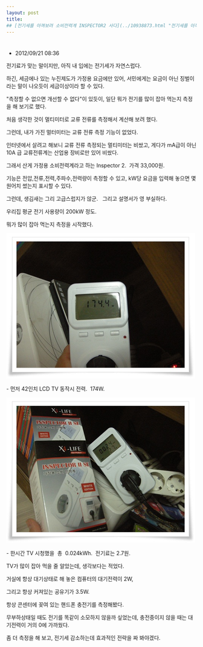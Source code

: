 ```yaml
---
layout: post
title: 
## [전기세를 아껴보려 소비전력계 INSPECTOR2 사다](../10938873.html "전기세를 아껴보려 소비전력계 INSPECTOR2 사다")
---
```


# 
- 2012/09/21 08:36


전기료가 맞는 말이지만, 아직 내 입에는 전기세가 자연스럽다.

하긴, 세금에나 있는 누진제도가 가정용 요금에만 있어, 서민에게는 요금이 아닌 징벌이라는 말이 나오듯이 세금이상이라 할 수 있다.

"측정할 수 없으면 개선할 수 없다"이 있듯이, 일단 뭐가 전기를 많이 잡아 먹는지 측정을 해 보기로 했다.

처음 생각한 것이 멀티미터로 교류 전류를 측정해서 계산해 보려 했다.

그런데, 내가 가진 멀터미터는 교류 전류 측정 기능이 없었다.

인터넷에서 살려고 해보니 교류 전류 측정되는 멀티미터는 비쌌고, 게다가 mA급이 아닌 10A 급 교류전류계는 산업용 장비로만 있어 비쌌다.

그래서 산게 가정용 소비전력계라고 하는 Inspector 2.  가격 33,000원.

기능은 전압,전류,전력,주파수,전력량이 측정할 수 있고, kW당 요금을 입력해 놓으면 몇원어치 썼는지 표시할 수 있다.

그런데, 생김새는 그리 고급스럽지가 않군.   그리고 설명서가 영 부실하다.

우리집 평균 전기 사용량이 200kW 정도.

뭐가 많이 잡아 먹는지 측정을 시작했다.

![](../pds/201209/17/80/a0109780_5056c7a161ee2.jpg)

\- 먼저 42인치 LCD TV 동작시 전력.  174W.

![](../pds/201209/17/80/a0109780_5056c7a0d524a.jpg)

\- 한시간 TV 시청했을  총  0.024kWh.  전기료는 2.7원.

TV가 많이 잡아 먹을 줄 알았는데, 생각보다는 적었다.

거실에 항상 대기상태로 해 놓은 컴퓨터의 대기전력이 2W,

그리고 항상 커져있는 공유기가 3.5W.

항상 콘센터에 꽂여 있는 핸드폰 충전기를 측정해봤다.

무부하상태일 때도 전기를 똑같이 소모하지 않을까 싶었는데, 충전중이지 않을 때는 대기전력이 거의 0에 가까웠다.

좀 더 측정을 해 보고, 전기세 감소하는데 효과적인 전략을 짜 봐야겠다.

